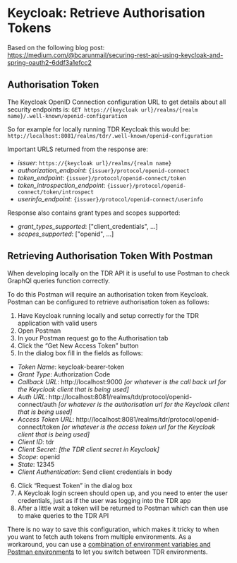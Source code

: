# Keycloak: Retrieve Authorisation Tokens

Based on the following blog post: https://medium.com/@bcarunmail/securing-rest-api-using-keycloak-and-spring-oauth2-6ddf3a1efcc2

## Authorisation Token 

The Keycloak OpenID Connection configuration URL to get details about all security endpoints is: 
`GET https://{keycloak url}/realms/{realm name}/.well-known/openid-configuration`

So for example for locally running TDR Keycloak this would be: `http://localhost:8081/realms/tdr/.well-known/openid-configuration`

Important URLS returned from the response are:
* *issuer*: `https://{keycloak url}/realms/{realm name}`
* *authorization_endpoint*: `{issuer}/protocol/openid-connect`
* *token_endpoint*: `{issuer}/protocol/openid-connect/token`
* *token_introspection_endpoint*: `{issuer}/protocol/openid-connect/token/introspect`
* *userinfo_endpoint*: `{issuer}/protocol/openid-connect/userinfo`
 
Response also contains grant types and scopes supported:
* *grant_types_supported*: ["client_credentials", …]
* *scopes_supported*: ["openid", …]

## Retrieving Authorisation Token With Postman

When developing locally on the TDR API it is useful to use Postman to check GraphQl queries function correctly.

To do this Postman will require an authorisation token from Keycloak. Postman can be configured to retrieve authorisation token as follows:

1. Have Keycloak running locally and setup correctly for the TDR application with valid users
2. Open Postman
3. In your Postman request go to the Authorisation tab
4. Click the “Get New Access Token” button
5. In the dialog box fill in the fields as follows:

 * *Token Name*: keycloak-bearer-token
 * *Grant Type*: Authorization Code
 * *Callback URL*: http://localhost:9000 *[or whatever is the call back url for the Keycloak client that is being used]*
 * *Auth URL*: http://localhost:8081/realms/tdr/protocol/openid-connect/auth *[or whatever is the authorisation url for the Keycloak client that is being used]*
 * *Access Token URL*: http://localhost:8081/realms/tdr/protocol/openid-connect/token *[or whatever is the access token url for the Keycloak client that is being used]*
 * *Client ID*: tdr
 * *Client Secret*: *[the TDR client secret in Keycloak]*
 * *Scope*: openid
 * *State*: 12345
 * *Client Authentication*: Send client credentials in body

6. Click “Request Token” in the dialog box
7. A Keycloak login screen should open up, and you need to enter the user credentials, just as if the user was logging into the TDR app
8. After a little wait a token will be returned to Postman which can then use to make queries to the TDR API

There is no way to save this configuration, which makes it tricky to when you want to fetch auth tokens from multiple environments. As a workaround, you can use a [combination of environment variables and Postman environments][switch-envs] to let you switch between TDR environments.

[switch-envs]: https://github.com/postmanlabs/postman-app-support/issues/4636#issuecomment-462055383

